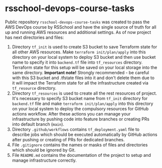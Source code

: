 # rsschool-devops-course-tasks

Public repository `rsschool-devops-course-tasks` was created to pass the AWS DevOps course by RSSchool and have the single source of truth for all up and running AWS resources and additional settings.
As of now project has next directories and files:
1. Directory `tf_init` is used to create S3 bucket to save Terraform state for all other AWS resources. Make `terraform init/plan/apply` into this directory on your local system to deploy S3 bucket and then use bucket name to specify it into `backend.tf` file into `tf_resources` directory. Terraform state for this setup will be saved on your local storage into the same directory.
**Important note!** Strongly recommended - be careful with this S3 bucket and .tfstate files into it and don't delete them due to it will impact the Terraform state for all the infrastructure created via `tf_resource` directory.
2. Directory `tf_resources` is used to create all the rest resources of project. It's necessary to specify S3 bucket name from `tf_init` directory for `backend.tf` file and make `terraform init/plan/apply` into this directory on your local system to deploy the compulsory resources for GitHub actions workflow. After these actions you can manage your infrastructure by pushing code into feature branches or creating PRs into default branch (`main`).
3. Directory `.github/workflows` contains `tf_deployment.yaml` file to describe jobs which should be executed automatically by GitHub actions after pushing or creating of PRs for dedicated branches.
4. File `.gitignore` contains the names or masks of files and directories which should be ignored by Git.
5. File `README.md` contains the documentation of the project to setup and manage infrastructure correctly.